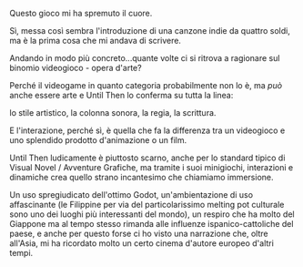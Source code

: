 Questo gioco mi ha spremuto il cuore.

Sì, messa così sembra l'introduzione di una canzone indie da quattro soldi, ma è la prima cosa che mi andava di scrivere. 

Andando in modo più concreto...quante volte ci si ritrova a ragionare sul binomio videogioco - opera d'arte?

Perché il videogame in quanto categoria probabilmente non lo è, ma _può_ anche essere arte e Until Then lo conferma su tutta la linea: 

lo stile artistico, la colonna sonora, la regia, la scrittura.

E l'interazione, perché sì, è quella che fa la differenza tra un videogioco e uno splendido prodotto d'animazione o un film. 

Until Then ludicamente è piuttosto scarno, anche per lo standard tipico di Visual Novel / Avventure Grafiche, ma tramite i suoi minigiochi, interazioni e dinamiche crea quello strano incantesimo che chiamiamo immersione. 

Un uso spregiudicato dell'ottimo Godot, un'ambientazione di uso affascinante (le Filippine per via del particolarissimo melting pot culturale sono uno dei luoghi più interessanti del mondo), un respiro che ha molto del Giappone ma al tempo stesso rimanda alle influenze ispanico-cattoliche del paese, e anche per questo forse ci ho visto una narrazione che, oltre all'Asia, mi ha ricordato molto un certo cinema d'autore europeo d'altri tempi.